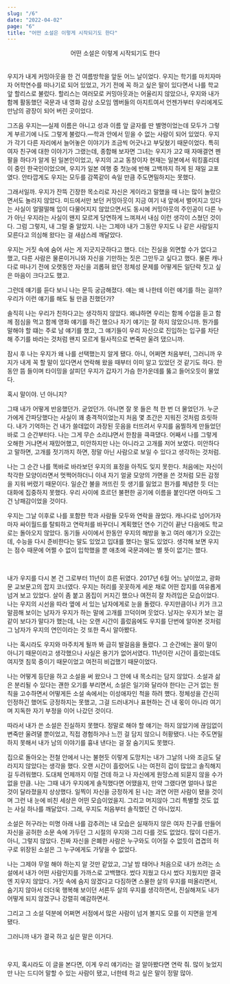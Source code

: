 ```yaml
---
slug: "/6"
date: "2022-04-02"
page: "6"
title: "어떤 소설은 이렇게 시작되기도 한다"
---
```


<div style="text-align: center;">
    <div class="post-line" style="display: inline-block; line-height:160%">
    어떤 소설은 이렇게 시작되기도 한다
    </div>
</div>

<br>

우지가 내게 커밍아웃을 한 건 여름방학을 앞둔 어느 날이었다. 우지는 학기를 마치자마자 어학연수를 떠나기로 되어 있었고, 가기 전에 꼭 하고 싶은 말이 있다면서 나를 학교 앞 할리스로 불렀다. 할리스는 여러모로 커밍아웃과는 어울리지 않았으나, 우지와 내가 함께 활동했던 국문과 내 영화 감상 소모임 멤버들의 아지트여서 언젠가부터 우리에게도 만남의 광장이 되어 버린 곳이었다.

그즈음 우지는—실제 이름은 아니고 성과 이름 앞 글자를 딴 별명이었는데 모두가 그렇게 부르기에 나도 그렇게 불렀다.—학과 안에서 믿을 수 없는 사람이 되어 있었다. 우지가 각기 다른 자리에서 늘어놓은 이야기가 조금씩 어긋나고 부딪혔기 때문이었다. 특히 여자 친구에 대한 이야기가 그랬는데, 종합해 보자면 그녀는 우지가 고2 때 자매결연 펜팔을 하다가 알게 된 일본인이었고, 우지의 고교 동창이자 현재는 일본에서 워킹홀리데이 중인 한국인이었으며, 우지가 일본 여행 중 첫눈에 반해 고백까지 하게 된 재일 교포였다. 안타깝게도 우지는 모두를 감쪽같이 속일 만큼 주도면밀하지는 못했다.

그래서일까. 우지가 잔뜩 긴장한 목소리로 자신은 게이라고 말했을 때 나는 많이 놀랐으면서도 놀라지 않았다. 미드에서만 보던 커밍아웃이 지금 여기 내 앞에서 벌어지고 있다는 사실이 얼떨떨해 입이 다물어지지 않았으면서도 동시에 커밍아웃의 주인공이 다른 누가 아닌 우지라는 사실이 왠지 모르게 당연하게 느껴져서 내심 이런 생각이 스쳤던 것이다. 그럼 그렇지, 내 그럴 줄 알았지. 나는 그제야 내가 그동안 우지도 나 같은 사람일지 모른다고 의심해 왔다는 걸 새삼스레 깨달았다.

우지는 거짓 속에 숨어 사는 게 지긋지긋하다고 했다. 더는 진실을 외면할 수가 없다고 했고, 다른 사람은 물론이거니와 자신을 기만하는 짓은 그만두고 싶다고 했다. 물론 캐나다로 떠나기 전에 오랫동안 자신을 괴롭혀 왔던 정체성 문제를 어떻게든 일단락 짓고 싶은 마음이 크다고도 했고.

그런데 얘기를 듣다 보니 나는 문득 궁금해졌다. 얘는 왜 나한테 이런 얘기를 하는 걸까? 우리가 이런 얘기를 해도 될 만큼 친했던가?

솔직히 나는 우리가 친하다고는 생각하지 않았다. 왜냐하면 우리는 함께 수업을 듣고 함께 점심을 먹고 함께 영화 얘기를 하긴 했으나 자기 얘기는 잘 하지 않았으니까. 뭔가를 말해야 할 떄는 주로 남 얘기를 했고, 그 얘기들이 우리 자신으로 진입하는 입구를 차단해 주기를 바라는 것처럼 왠지 모르게 필사적으로 변죽만 울려 댔으니까.

잠시 후 나는 우지가 왜 나를 선택했는지 알게 됐다. 아니, 어쩌면 처음부터, 그러니까 우지가 내게 꼭 할 말이 있다면서 연락해 왔을 때부터 이미 알고 있었던 것 같기도 하다. 한동안 뜸 들이며 타이밍을 살피던 우지가 갑자기 가슴 한가운데를 뚫고 들어오듯이 물었다.

혹시 말이야. 넌 아니지?

그때 내가 어떻게 반응했던가. 굳었던가. 아니면 잘 못 들은 척 한 번 더 물었던가. 누군가에게 간파당했다는 사실이 꽤 충격적이었는지 처음 몇 초간은 지워진 것처럼 흐릿하다. 내가 기억하는 건 내가 쓸데없이 과장된 웃음을 터뜨려서 우지를 움찔하게 만들었던 바로 그 순간부터다. 나는 그게 무슨 소리냐면서 한참을 큭큭댔다. 어째서 나를 그렇게 오해한 거냐면서 재밌어했고, 미안하지만 나는 아니라고 고개를 저어 보였다. 미안하다고 말하면, 고개를 젓기까지 하면, 정말 아닌 사람으로 보일 수 있다고 생각하는 것처럼.

나는 그 순간 나를 똑바로 바라보던 우지의 표정을 아직도 잊지 못한다. 처음에는 자신이 착각한 모양이라면서 멋쩍어하더니 이내 자기 얼굴 모양의 가면을 쓴 것처럼 모든 감정을 지워 버렸기 때문이다. 일순간 불을 꺼뜨린 듯 생기를 잃었고 뭔가를 체념한 듯 더는 대화에 집중하지 못했다. 우리 사이에 흐르던 불편한 공기에 이름을 붙인다면 아마도 그건 낭패감이었을 것이다.

우지는 그날 이후로 나를 포함한 학과 사람들 모두와 연락을 끊었다. 캐나다로 넘어가자마자 싸이월드를 탈퇴하고 연락처를 바꾸더니 계획했던 연수 기간이 끝난 다음에도 학교로는 돌아오지 않았다. 동기들 사이에서 한동안 우지의 해방을 놓고 여러 얘기가 오갔는데, 수능을 다시 준비한다는 말도 있었고 입대를 했다는 말도 있었다. 생각해 보면 우지는 점수 때문에 어쩔 수 없이 입학했을 뿐 애초에 국문과에는 별 뜻이 없기는 했다.

<br>

내가 우지를 다시 본 건 그로부터 11년이 흐른 뒤였다. 2017년 6월 어느 날이었고, 광화문 교보문고의 잡지 코너였다. 우지는 허리를 꼿꼿하게 세운 채로 어떤 잡지를 여유롭게 넘겨 보고 있었다. 살이 좀 붙고 몸집이 커지긴 했으나 여전히 잘 차려입은 모습이었다. 나는 우지의 시선을 따라 옆에 서 있는 남자에게로 눈을 돌렸다. 우지만큼이나 키가 크고 말끔해 보이는 남자가 우지가 하는 말에 고개를 끄덕이며 웃었다. 남자는 우지가 보는 걸 같이 보다가 말다가 했는데, 나는 오랜 시간이 흘렀음에도 우지를 단번에 알아본 것처럼 그 남자가 우지의 연인이라는 것 또한 즉시 알아봤다.

나는 혹시라도 우지와 마주치게 될까 봐 급히 발걸음을 돌렸다. 그 순간에는 꼴이 말이 아니기 때문이라고 생각했으나 사실은 용기가 없어서였다. 11년이란 시간이 흘렀는데도 여지껏 침묵 중이기 때문이었고 여전히 비겁했기 때문이었다.

나는 어떻게 등단을 하고 소설을 써 왔으나 그 안에 내 목소리는 담지 않았다. 소설과 삶은 분리될 수 있다는 괜한 오기를 부리면서, 소설은 일기와 달라야 한다는 근거 없는 원칙을 고수하면서 어떻게든 소설 속에서는 이성애자인 척을 하려 헀다. 정체성을 간신히 인정하긴 했어도 긍정하지는 못했고, 그걸 드러내거나 표현하는 건 내 몫이 아니라 여기며 지독한 자기 부정을 이어 나갔던 것이다.

따라서 내가 쓴 소설은 진실하지 못했다. 정말로 해야 할 얘기는 하지 않았기에 끊임없이 변죽만 울려댈 뿐이었고, 직접 경험하거나 느낀 걸 담지 않으니 허황됐다. 나는 주도면밀하지 못해서 내가 남의 이야기를 흉내 낸다는 걸 잘 숨기지도 못했다.

집으로 돌아오는 전철 안에서 나는 불현듯 이렇게 도망치는 내가 그날의 나와 조금도 달라지지 않았다는 생각을 했다. 오랜 시간이 흘렀어도 나는 여전히 겁이 많았고 솔직해지길 두려워했다. 도대체 언제까지 이럴 건데 하고 나 자신에게 원망스레 되묻지 않을 수가 없을 만큼. 나는 그때 내가 우지에게 솔직했다면 어땠을지, 만약 그랬다면 얼마나 많은 것이 달라졌을지 상상했다. 일찍이 자신을 긍정하게 된 나는 과연 어떤 사람이 됐을 것이며 그런 내 눈에 비친 세상은 어떤 모습이었을지. 그리고 머지않아 그리 특별할 것도 없는 사실 하나를 깨달았다.
그래, 우지도 처음부터 솔직했던 건 아니었지.

소설은 허구라는 미명 아래 나를 감추려는 내 모습은 실재하지 않은 여자 친구를 만들어 자신을 공허한 소문 속에 가두던 그 시절의 우지와 그리 다를 것도 없었다. 많이 다른가. 아니, 그렇지 않았다. 진짜 자신을 은폐한 사람은 누구와도 이어질 수 없듯이 겹겹의 허구로 위장된 소설은 그 누구에게도 가닿을 수 없었다.

나는 그제야 무얼 해야 하는지 알 것만 같았고, 그날 밤 태어나 처음으로 내가 쓰려는 소설에서 내가 어떤 사람인지를 가까스로 고백했다. 썼다 지웠고 다시 썼다 지웠지만 결국엔 지우지 않았다. 거짓 속에 숨지 않겠다고 다짐하면 스물한 살의 우지를 떠올리면서, 숨기지 않아서 더더욱 행복해 보이던 서른두 살의 우지를 생각하면서, 진실해져도 내가 어떻게 되지 않겠구나 강렬히 예감하면서.

그리고 그 소설 덕분에 어쩌면 서점에서 많은 사람이 넘겨 볼지도 모를 이 지면을 얻게 됐다.

그러니까 내가 결국 하고 싶은 말은 이거다.

<br>

우지, 혹시라도 이 글을 본다면, 이게 우리 얘기라는 걸 알아봤다면 연락 줘. 많이 늦었지만 나는 드디어 말할 수 있는 사람이 됐고, 너한테 하고 싶은 말이 정말 많아.
